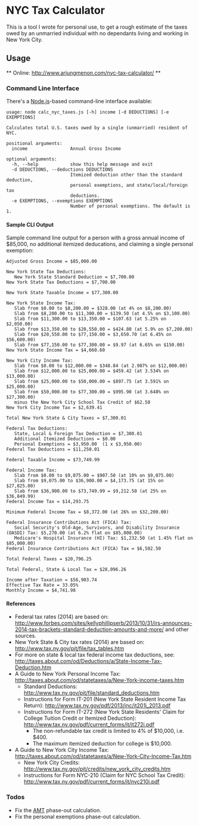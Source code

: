 NYC Tax Calculator
==================
This is a tool I wrote for personal use, to get a rough estimate of the taxes owed by an unmarried individual with no dependants living and working in New York City.

Usage
-----
** Online: http://www.arjungmenon.com/nyc-tax-calculator/ **

### Command Line Interface

There's a [Node.js](http://nodejs.org/)-based command-line interface available:

    usage: node calc_nyc_taxes.js [-h] income [-d DEDUCTIONS] [-e EXEMPTIONS]

    Calculates total U.S. taxes owed by a single (unmarried) resident of NYC.

    positional arguments:
      income                Annual Gross Income

    optional arguments:
      -h, --help            show this help message and exit
      -d DEDUCTIONS, --deductions DEDUCTIONS
                            Itemized deduction other than the standard deduction,
                            personal exemptions, and state/local/foreign tax
                            deductions.
      -e EXEMPTIONS, --exemptions EXEMPTIONS
                            Number of personal exemptions. The default is 1.

#### Sample CLI Output

Sample command line output for a person with a gross annual income of $85,000, 
no additional itemized deducations, and claiming a single personal exemption:

    Adjusted Gross Income = $85,000.00

    New York State Tax Deductions:
       New York State Standard Deduction = $7,700.00
    New York State Tax Deductions = $7,700.00

    New York State Taxable Income = $77,300.00

    New York State Income Tax:
       Slab from $0.00 to $8,200.00 = $328.00 (at 4% on $8,200.00)
       Slab from $8,200.00 to $11,300.00 = $139.50 (at 4.5% on $3,100.00)
       Slab from $11,300.00 to $13,350.00 = $107.63 (at 5.25% on $2,050.00)
       Slab from $13,350.00 to $20,550.00 = $424.80 (at 5.9% on $7,200.00)
       Slab from $20,550.00 to $77,150.00 = $3,650.70 (at 6.45% on $56,600.00)
       Slab from $77,150.00 to $77,300.00 = $9.97 (at 6.65% on $150.00)
    New York State Income Tax = $4,660.60

    New York City Income Tax:
       Slab from $0.00 to $12,000.00 = $348.84 (at 2.907% on $12,000.00)
       Slab from $12,000.00 to $25,000.00 = $459.42 (at 3.534% on $13,000.00)
       Slab from $25,000.00 to $50,000.00 = $897.75 (at 3.591% on $25,000.00)
       Slab from $50,000.00 to $77,300.00 = $995.90 (at 3.648% on $27,300.00)
       minus the New York City School Tax Credit of $62.50
    New York City Income Tax = $2,639.41

    Total New York State & City Taxes = $7,300.01

    Federal Tax Deductions:
       State, Local & Foreign Tax Deduction = $7,300.01
       Additional Itemized Deductions = $0.00
       Personal Exemptions = $3,950.00  (1 x $3,950.00)
    Federal Tax Deductions = $11,250.01

    Federal Taxable Income = $73,749.99

    Federal Income Tax:
       Slab from $0.00 to $9,075.00 = $907.50 (at 10% on $9,075.00)
       Slab from $9,075.00 to $36,900.00 = $4,173.75 (at 15% on $27,825.00)
       Slab from $36,900.00 to $73,749.99 = $9,212.50 (at 25% on $36,849.99)
    Federal Income Tax = $14,293.75

    Minimum Federal Income Tax = $8,372.00 (at 26% on $32,200.00)

    Federal Insurance Contributions Act (FICA) Tax:
       Social Security's Old-Age, Survivors, and Disability Insurance (OASDI) Tax: $5,270.00 (at 6.2% flat on $85,000.00)
       Medicare's Hospital Insurance (HI) Tax: $1,232.50 (at 1.45% flat on $85,000.00)
    Federal Insurance Contributions Act (FICA) Tax = $6,502.50

    Total Federal Taxes = $20,796.25

    Total Federal, State & Local Tax = $28,096.26

    Income after Taxation = $56,903.74
    Effective Tax Rate = 33.05%
    Monthly Income = $4,741.98

#### References

* Federal tax rates (2014) are based on: http://www.forbes.com/sites/kellyphillipserb/2013/10/31/irs-announces-2014-tax-brackets-standard-deduction-amounts-and-more/ and other sources.
* New York State & City tax rates (2014) are based on: http://www.tax.ny.gov/pit/file/tax_tables.htm
* For more on state & local tax federal income tax deductions, see: http://taxes.about.com/od/Deductions/a/State-Income-Tax-Deduction.htm
* A Guide to New York Personal Income Tax: http://taxes.about.com/od/statetaxes/a/New-York-income-taxes.htm
    * Standard Deductions: http://www.tax.ny.gov/pit/file/standard_deductions.htm
    * Instructions for Form IT-201 (New York State Resident Income Tax Return): http://www.tax.ny.gov/pdf/2013/inc/it201i_2013.pdf
    * Instructions for Form IT-272 (New York State Residents' Claim for College Tuition Credit or Itemized Deduction): http://www.tax.ny.gov/pdf/current_forms/it/it272i.pdf
        * The non-refundable tax credit is limited to 4% of $10,000, i.e. $400.
        * The maximum itemized deduction for college is $10,000.
* A Guide to New York City Income Tax: http://taxes.about.com/od/statetaxes/a/New-York-City-Income-Tax.htm
    * New York City Credits: http://www.tax.ny.gov/pit/credits/new_york_city_credits.htm
    * Instructions for Form NYC-210 (Claim for NYC School Tax Credit): http://www.tax.ny.gov/pdf/current_forms/it/nyc210i.pdf

### Todos

* Fix the [AMT](https://en.wikipedia.org/wiki/Alternative_minimum_tax) 
  phase-out calculation.
* Fix the personal exemptions phase-out calculation.
